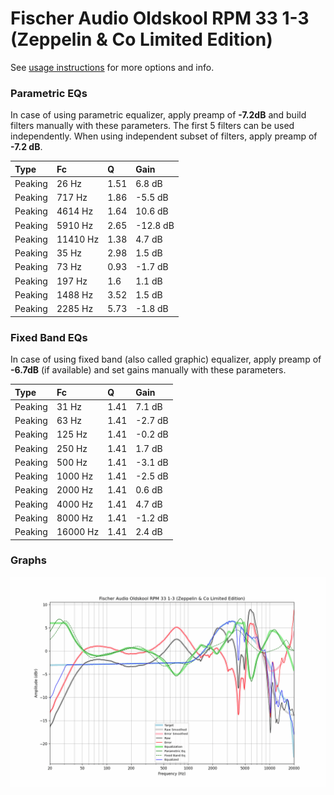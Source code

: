 # Fischer Audio Oldskool RPM 33 1-3 (Zeppelin & Co Limited Edition)
See [usage instructions](https://github.com/jaakkopasanen/AutoEq#usage) for more options and info.

### Parametric EQs
In case of using parametric equalizer, apply preamp of **-7.2dB** and build filters manually
with these parameters. The first 5 filters can be used independently.
When using independent subset of filters, apply preamp of **-7.2 dB**.

| Type    | Fc       |    Q | Gain     |
|:--------|:---------|:-----|:---------|
| Peaking | 26 Hz    | 1.51 | 6.8 dB   |
| Peaking | 717 Hz   | 1.86 | -5.5 dB  |
| Peaking | 4614 Hz  | 1.64 | 10.6 dB  |
| Peaking | 5910 Hz  | 2.65 | -12.8 dB |
| Peaking | 11410 Hz | 1.38 | 4.7 dB   |
| Peaking | 35 Hz    | 2.98 | 1.5 dB   |
| Peaking | 73 Hz    | 0.93 | -1.7 dB  |
| Peaking | 197 Hz   | 1.6  | 1.1 dB   |
| Peaking | 1488 Hz  | 3.52 | 1.5 dB   |
| Peaking | 2285 Hz  | 5.73 | -1.8 dB  |

### Fixed Band EQs
In case of using fixed band (also called graphic) equalizer, apply preamp of **-6.7dB**
(if available) and set gains manually with these parameters.

| Type    | Fc       |    Q | Gain    |
|:--------|:---------|:-----|:--------|
| Peaking | 31 Hz    | 1.41 | 7.1 dB  |
| Peaking | 63 Hz    | 1.41 | -2.7 dB |
| Peaking | 125 Hz   | 1.41 | -0.2 dB |
| Peaking | 250 Hz   | 1.41 | 1.7 dB  |
| Peaking | 500 Hz   | 1.41 | -3.1 dB |
| Peaking | 1000 Hz  | 1.41 | -2.5 dB |
| Peaking | 2000 Hz  | 1.41 | 0.6 dB  |
| Peaking | 4000 Hz  | 1.41 | 4.7 dB  |
| Peaking | 8000 Hz  | 1.41 | -1.2 dB |
| Peaking | 16000 Hz | 1.41 | 2.4 dB  |

### Graphs
![](./Fischer%20Audio%20Oldskool%20RPM%2033%201-3%20(Zeppelin%20&%20Co%20Limited%20Edition).png)